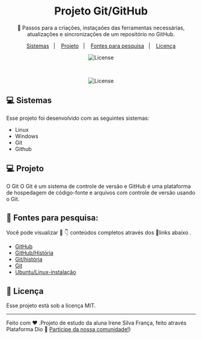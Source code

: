 

## <h1 align="center"> Projeto Git/GitHub</h1>

<p align="center">
👣 Passos para a criações, instaçaões das ferramentas necessárias, atualizações e sincronizações de um repositório no GitHub.
</p>

<p align="center">
  <a href="#-sistemas">Sistemas</a>&nbsp;&nbsp;&nbsp;|&nbsp;&nbsp;&nbsp;
  <a href="#-projeto">Projeto</a>&nbsp;&nbsp;&nbsp;|&nbsp;&nbsp;&nbsp;
  <a href="#-fontes-para-pesquisa">Fontes para pesquisa</a>&nbsp;&nbsp;&nbsp;|&nbsp;&nbsp;&nbsp;
  <a href="#memo-licença">Licença</a>
</p>

<p align="center">
  
  <img alt="License" src="https://img.shields.io/static/v1?label=license&message=MIT&color=49AA26&labelColor=000000">
</p>

<br>


<p align="center">
  <img alt="License" src="https://github.com/issf69/projeto-github/assets/105497075/591621c7-c223-4e4d-bd93-4d265f3ffc0e">
 
</p>

## 💻 Sistemas

Esse projeto foi desenvolvido com as seguintes sistemas:

- Linux
- Windows
- Git 
- Github

## 💻 Projeto

O Git  O Git é um sistema de controle de versão e GitHub  é uma plataforma de hospedagem de código-fonte e arquivos com controle de versão usando o Git.  

## 🔎 Fontes para pesquisa:  

Você pode visualizar 👀 👇 conteùdos completos através dos 🔗links abaixo .
- [GitHub]( https://github.com/)
- [GitHub/História](https://pt.wikipedia.org/wiki/GitHub#Hist%C3%B3ria)
- [Git/história](https://git-scm.com/book/pt-br/v2/Come%C3%A7ando-Uma-Breve-Hist%C3%B3ria-do-Git)
- [Git](https://git-scm.com/)
- [Ubuntu/Linux-instalação](  https://ubuntu.com/)

## :memo: Licença

Esse projeto está sob a licença MIT.

---

Feito com ♥ .Projeto de estudo da aluna Irene Silva França, feito através Plataforma Dio :wave: [Participe da nossa comunidade!](https://www.dio.me/))

